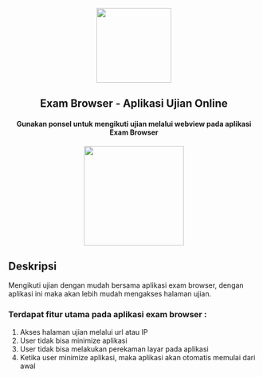 <p align="center"><img src="https://3.bp.blogspot.com/-g7DkDZ8nAxI/UpxOhxo2E1I/AAAAAAAAAgk/eRzIx9kkLsU/s1600/SMK-Negeri-1-Cirebon+BY+FARHAN.png" width="150"></p> 
<h2 align="center"><b>Exam Browser - Aplikasi Ujian Online</b></h2>
<h4 align="center">Gunakan ponsel untuk mengikuti ujian melalui webview pada aplikasi Exam Browser</h4>
<p align="center"><a href="http://play.google.com/store/apps/details?id=com.tupaiaer.webview"><img src="https://play.google.com/intl/en_us/badges/static/images/badges/en_badge_web_generic.png" width="200"></a></p> 

<p align="center">

## Deskripsi

Mengikuti ujian dengan mudah bersama aplikasi exam browser, dengan aplikasi ini maka akan lebih mudah mengakses halaman ujian. 

### Terdapat fitur utama pada aplikasi exam browser : 
1. Akses halaman ujian melalui url atau IP
2. User tidak bisa minimize aplikasi
3. User tidak bisa melakukan perekaman layar pada aplikasi
4. Ketika user minimize aplikasi, maka aplikasi akan otomatis memulai dari awal

